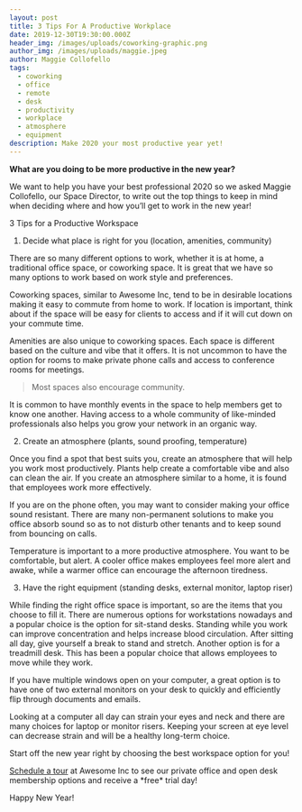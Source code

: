 ```yaml
---
layout: post
title: 3 Tips For A Productive Workplace
date: 2019-12-30T19:30:00.000Z
header_img: /images/uploads/coworking-graphic.png
author_img: /images/uploads/maggie.jpeg
author: Maggie Collofello
tags:
  - coworking
  - office
  - remote
  - desk
  - productivity
  - workplace
  - atmosphere
  - equipment
description: Make 2020 your most productive year yet!
---
```





**What are you doing to be more productive in the new year?**



We want to help you have your best professional 2020 so we asked Maggie Collofello, our Space Director, to write out the top things to keep in mind when deciding where and how you’ll get to work in the new year!



3 Tips for a Productive Workspace



1. Decide what place is right for you (location, amenities, community)



There are so many different options to work, whether it is at home, a traditional office space, or coworking space. It is great that we have so many options to work based on work style and preferences.

Coworking spaces, similar to Awesome Inc, tend to be in desirable locations making it easy to commute from home to work. If location is important, think about if the space will be easy for clients to access and if it will cut down on your commute time.

Amenities are also unique to coworking spaces. Each space is different based on the culture and vibe that it offers. It is not uncommon to have the option for rooms to make private phone calls and access to conference rooms for meetings.

> Most spaces also encourage community. 

It is common to have monthly events in the space to help members get to know one another. Having access to a whole community of like-minded professionals also helps you grow your network in an organic way.



2. Create an atmosphere (plants, sound proofing, temperature)



Once you find a spot that best suits you, create an atmosphere that will help you work most productively. Plants help create a comfortable vibe and also can clean the air. If you create an atmosphere similar to a home, it is found that employees work more effectively.

If you are on the phone often, you may want to consider making your office sound resistant. There are many non-permanent solutions to make you office absorb sound so as to not disturb other tenants and to keep sound from bouncing on calls.

Temperature is important to a more productive atmosphere. You want to be comfortable, but alert. A cooler office makes employees feel more alert and awake, while a warmer office can encourage the afternoon tiredness.



3. Have the right equipment (standing desks, external monitor, laptop riser)



While finding the right office space is important, so are the items that you choose to fill it. There are numerous options for workstations nowadays and a popular choice is the option for sit-stand desks. Standing while you work can improve concentration and helps increase blood circulation. After sitting all day, give yourself a break to stand and stretch. Another option is for a treadmill desk. This has been a popular choice that allows employees to move while they work.

If you have multiple windows open on your computer, a great option is to have one of two external monitors on your desk to quickly and efficiently flip through documents and emails.

Looking at a computer all day can strain your eyes and neck and there are many choices for laptop or monitor risers. Keeping your screen at eye level can decrease strain and will be a healthy long-term choice.





Start off the new year right by choosing the best workspace option for you!

[Schedule a tour](https://www.awesomeinc.org/workspace#tour) at Awesome Inc to see our private office and open desk membership options and receive a \*free\* trial day!

Happy New Year!
